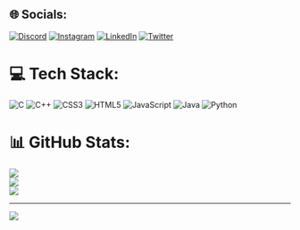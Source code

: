 
## 🌐 Socials:
[![Discord](https://img.shields.io/badge/Discord-%237289DA.svg?logo=discord&logoColor=white)](https://discord.gg/nicolasferreira6387) [![Instagram](https://img.shields.io/badge/Instagram-%23E4405F.svg?logo=Instagram&logoColor=white)](https://instagram.com/nicolasferreira_l) [![LinkedIn](https://img.shields.io/badge/LinkedIn-%230077B5.svg?logo=linkedin&logoColor=white)](https://linkedin.com/in/nicolas-ferreira-99575b263) [![Twitter](https://img.shields.io/badge/Twitter-%231DA1F2.svg?logo=Twitter&logoColor=white)](https://twitter.com/@nicolas21194725) 

# 💻 Tech Stack:
![C](https://img.shields.io/badge/c-%2300599C.svg?style=for-the-badge&logo=c&logoColor=white) ![C++](https://img.shields.io/badge/c++-%2300599C.svg?style=for-the-badge&logo=c%2B%2B&logoColor=white) ![CSS3](https://img.shields.io/badge/css3-%231572B6.svg?style=for-the-badge&logo=css3&logoColor=white) ![HTML5](https://img.shields.io/badge/html5-%23E34F26.svg?style=for-the-badge&logo=html5&logoColor=white) ![JavaScript](https://img.shields.io/badge/javascript-%23323330.svg?style=for-the-badge&logo=javascript&logoColor=%23F7DF1E) ![Java](https://img.shields.io/badge/java-%23ED8B00.svg?style=for-the-badge&logo=openjdk&logoColor=white) ![Python](https://img.shields.io/badge/python-3670A0?style=for-the-badge&logo=python&logoColor=ffdd54)
# 📊 GitHub Stats:
![](https://github-readme-stats.vercel.app/api?username=nicolasferleite&theme=radical&hide_border=false&include_all_commits=true&count_private=true)<br/>
![](https://github-readme-streak-stats.herokuapp.com/?user=nicolasferleite&theme=radical&hide_border=false)<br/>
![](https://github-readme-stats.vercel.app/api/top-langs/?username=nicolasferleite&theme=radical&hide_border=false&include_all_commits=true&count_private=true&layout=compact)

---
[![](https://visitcount.itsvg.in/api?id=nicolasferleite&icon=0&color=0)](https://visitcount.itsvg.in)

<!-- Proudly created with GPRM ( https://gprm.itsvg.in ) -->
